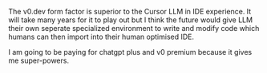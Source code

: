 The v0.dev form factor is superior to the Cursor LLM in IDE experience. It will take many years for it to play out but I think the future would give LLM their own seperate specialized environment to write and modify code which humans can then import into their human optimised IDE.

I am going to be paying for chatgpt plus and v0 premium because it gives me super-powers.
